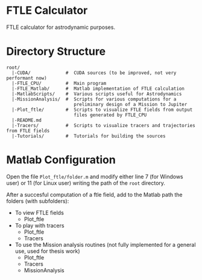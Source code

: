 FTLE Calculator
===============
FTLE calculator for astrodynamic purposes.

Directory Structure
================

    root/
      |-CUDA/             #  CUDA sources (to be improved, not very performant now)
      |-FTLE_CPU/         #  Main program
      |-FTLE_Matlab/      #  Matlab implementation of FTLE calculation
      |-MatlabScripts/    #  Various scripts useful for Astrodynamics
      |-MissionAnalysis/  #  Scripts for various computations for a
                             preliminary design of a Mission to Jupiter
      |-Plot_ftle/        #  Scripts to visualize FTLE fields from output
                             files generated by FTLE_CPU
      |-README.md
      |-Tracers/          #  Scripts to visualize tracers and trajectories from FTLE fields
      |-Tutorials/        #  Tutorials for building the sources

Matlab Configuration
====================
Open the file `Plot_ftle/folder.m` and modify either line 7 (for Windows user) or 11 (for Linux user) writing the path of the `root` directory.

After a succesful computation of a ftle field, add to the Matlab path the folders (with subfolders):

  * To view FTLE fields
    - Plot_ftle
  * To play with tracers
    - Plot_ftle
    - Tracers
  * To use the Mission analysis routines (not fully implemented for a general use, used for thesis work)
    - Plot_ftle
    - Tracers
    - MissionAnalysis
